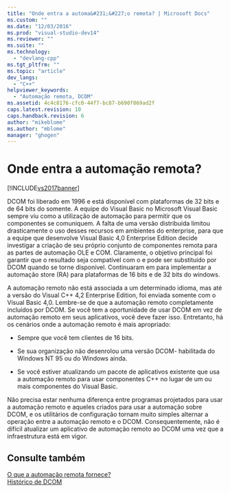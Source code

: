 ```yaml
---
title: "Onde entra a automa&#231;&#227;o remota? | Microsoft Docs"
ms.custom: ""
ms.date: "12/03/2016"
ms.prod: "visual-studio-dev14"
ms.reviewer: ""
ms.suite: ""
ms.technology: 
  - "devlang-cpp"
ms.tgt_pltfrm: ""
ms.topic: "article"
dev_langs: 
  - "C++"
helpviewer_keywords: 
  - "Automação remota, DCOM"
ms.assetid: 4c4c8176-cfc0-44f7-bc87-b690f069ad2f
caps.latest.revision: 10
caps.handback.revision: 6
author: "mikeblome"
ms.author: "mblome"
manager: "ghogen"
---
```

# Onde entra a automa&#231;&#227;o remota?
[!INCLUDE[vs2017banner](../assembler/inline/includes/vs2017banner.md)]

DCOM foi liberado em 1996 e está disponível com plataformas de 32 bits e de 64 bits do somente.  A equipe do Visual Basic no Microsoft Visual Basic sempre viu como a utilização de automação para permitir que os componentes se comuniquem.  A falta de uma versão distribuída limitou drasticamente o uso desses recursos em ambientes do enterprise, para que a equipe que desenvolve Visual Basic 4,0 Enterprise Edition decide investigar a criação de seu próprio conjunto de componentes remota para as partes de automação OLE e COM.  Claramente, o objetivo principal foi garantir que o resultado seja compatível com o e pode ser substituído por DCOM quando se torne disponível.  Continuaram em para implementar a automação store \(RA\) para plataformas de 16 bits e de 32 bits do windows.  
  
 A automação remoto não está associada a um determinado idioma, mas até a versão do Visual C\+\+ 4,2 Enterprise Edition, foi enviada somente com o Visual Basic 4,0.  Lembre\-se de que a automação remoto completamente incluídos por DCOM.  Se você tem a oportunidade de usar DCOM em vez de automação remoto em seus aplicativos, você deve fazer isso.  Entretanto, há os cenários onde a automação remoto é mais apropriado:  
  
-   Sempre que você tem clientes de 16 bits.  
  
-   Se sua organização não desenrolou uma versão DCOM\- habilitada do Windows NT 95 ou do Windows ainda.  
  
-   Se você estiver atualizando um pacote de aplicativos existente que usa a automação remoto para usar componentes C\+\+ no lugar de um ou mais componentes do Visual Basic.  
  
 Não precisa estar nenhuma diferença entre programas projetados para usar a automação remoto e aqueles criados para usar a automação sobre DCOM, e os utilitários de configuração tornam muito simples alternar a operação entre a automação remoto e o DCOM.  Consequentemente, não é difícil atualizar um aplicativo de automação remoto ao DCOM uma vez que a infraestrutura está em vigor.  
  
## Consulte também  
 [O que a automação remota fornece?](../mfc/what-does-remote-automation-provide-q.md)   
 [Histórico de DCOM](../mfc/history-of-dcom.md)